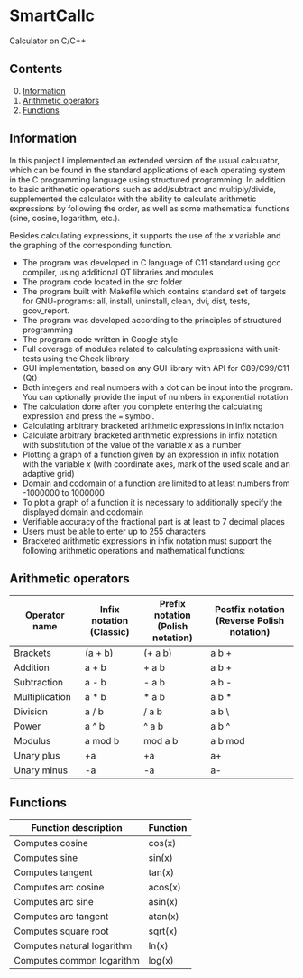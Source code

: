 # SmartCallc

Calculator on C/C++

## Contents

0. [Information](#information)
1. [Arithmetic operators](#arithmetic-operators)
2. [Functions](#functions)

## Information

In this project I implemented an extended version of the usual calculator, which can be found in the standard applications of each operating system in the C programming language using structured programming. In addition to basic arithmetic operations such as add/subtract and multiply/divide, supplemented the calculator with the ability to calculate arithmetic expressions by following the order, as well as some mathematical functions (sine, cosine, logarithm, etc.).

Besides calculating expressions, it supports the use of the _x_ variable and the graphing of the corresponding function.

- The program was developed in C language of C11 standard using gcc compiler, using additional QT libraries and modules
- The program code located in the src folder
- The program built with Makefile which contains standard set of targets for GNU-programs: all, install, uninstall, clean, dvi, dist, tests, gcov_report.
- The program was developed according to the principles of structured programming
- The program code written in Google style
- Full coverage of modules related to calculating expressions with unit-tests using the Check library
- GUI implementation, based on any GUI library with API for C89/C99/C11 (Qt)
- Both integers and real numbers with a dot can be input into the program. You can optionally provide the input of numbers in exponential notation
- The calculation done after you complete entering the calculating expression and press the `=` symbol.
- Calculating arbitrary bracketed arithmetic expressions in infix notation
- Calculate arbitrary bracketed arithmetic expressions in infix notation with substitution of the value of the variable _x_ as a number
- Plotting a graph of a function given by an expression in infix notation with the variable _x_ (with coordinate axes, mark of the used scale and an adaptive grid)
- Domain and codomain of a function are limited to at least numbers from -1000000 to 1000000
- To plot a graph of a function it is necessary to additionally specify the displayed domain and codomain
- Verifiable accuracy of the fractional part is at least to 7 decimal places
- Users must be able to enter up to 255 characters
- Bracketed arithmetic expressions in infix notation must support the following arithmetic operations and mathematical functions:
    
## Arithmetic operators

| Operator name | Infix notation <br /> (Classic) | Prefix notation <br /> (Polish notation) |  Postfix notation <br /> (Reverse Polish notation) |
| --------- | ------ | ------ | ------ |
| Brackets | (a + b) | (+ a b) | a b + |
| Addition | a + b | + a b | a b + |
| Subtraction | a - b | - a b | a b - |
| Multiplication | a * b | * a b | a b * |
| Division | a / b | / a b | a b \ |
| Power | a ^ b | ^ a b | a b ^ |
| Modulus | a mod b | mod a b | a b mod |
| Unary plus | +a | +a | a+ |
| Unary minus | -a | -a | a- |


## Functions
  
| Function description | Function |
| ------ | ------ |
| Computes cosine | cos(x) |
| Computes sine | sin(x) |
| Computes tangent | tan(x) |
| Computes arc cosine | acos(x) |
| Computes arc sine | asin(x) |
| Computes arc tangent | atan(x) |
| Computes square root | sqrt(x) |
| Computes natural logarithm | ln(x) |
| Computes common logarithm | log(x) |